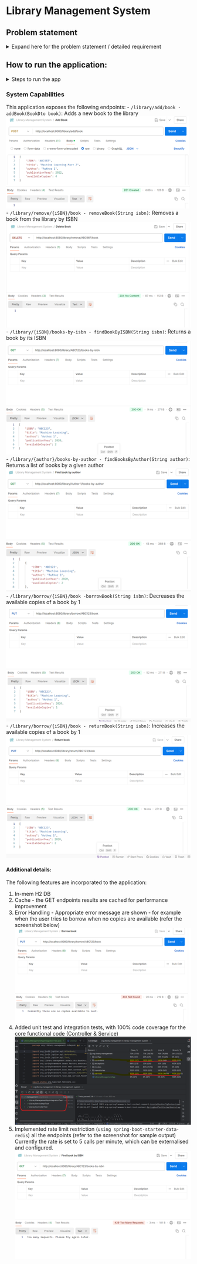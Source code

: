 # Library Management System
## Problem statement
<details>
  <summary>Expand here for the problem statement / detailed requirement</summary>

### Design and implement a `Book` class with the following attributes:
- ISBN (String)
- Title (String)
- Author (String)
- Publication Year (int)
- Available Copies (int)

1. Implement a thread-safe `Library` class that manages a collection of books concurrently. It should have the following methods:
    - `addBook(Book book)`: Adds a new book to the library
    - `removeBook(String isbn)`: Removes a book from the library by ISBN
    - `findBookByISBN(String isbn)`: Returns a book by its ISBN
    - `findBooksByAuthor(String author)`: Returns a list of books by a given author
    - `borrowBook(String isbn)`: Decreases the available copies of a book by 1
    - `returnBook(String isbn)`: Increases the available copies of a book by 1

2. Implement a simple in-memory cache for frequently accessed books to improve performance.

3. Create a RESTful API using Spring Boot (or a framework of your choice) that exposes the Library functionality. Include endpoints for all the operations mentioned above.

4. Implement proper error handling and use appropriate HTTP status codes for different scenarios.

5. Use dependency injection and follow SOLID principles in your design.

6. Implement comprehensive unit and integration tests, aiming for high code coverage.

7. Use Java 8+ features where appropriate (e.g., streams, lambdas, Optional).
</details>


## How to run the application:
<details>
  <summary>Steps to run the app</summary>

This is a simple spring-boot application which can be started by running the `LibraryManagementApp.java`.
When the app starts, the in-memory H2 DB will be seeded with some test data as shown below (Details of which can be found in `SeedData.java`)

The in-memory H2 DB console can be accessed via `http://localhost:8080/h2-console`  and the DB configs can be found under `src/main/resources/application.properties`.
![img_7.png](img_7.png)
</details>

### System Capabilities

This application exposes the following endpoints:
    - `/library/add/book - addBook(BookDto book)`: Adds a new book to the library
![img_1.png](img_1.png)
    - `/library/remove/{iSBN}/book - removeBook(String isbn)`: Removes a book from the library by ISBN
![img_2.png](img_2.png)
    - `/library/{iSBN}/books-by-isbn - findBookByISBN(String isbn)`: Returns a book by its ISBN
![img_3.png](img_3.png)
    - `/library/{author}/books-by-author - findBooksByAuthor(String author)`: Returns a list of books by a given author
![img_4.png](img_4.png)
    - `/library/borrow/{iSBN}/book -borrowBook(String isbn)`: Decreases the available copies of a book by 1
![img_5.png](img_5.png)
    - `/library/borrow/{iSBN}/book - returnBook(String isbn)`: Increases the available copies of a book by 1
![img_6.png](img_6.png)

#### Additional details:
The following features are incorporated to the application:
1) In-mem H2 DB
2) Cache - the GET endpoints results are cached for performance improvement
3) Error Handling - Appropriate error message are shown - for example when the user tries to borrow when no copies are available (refer the screenshot below)
 ![img_8.png](img_8.png)
4) Added unit test and integration tests, with 100% code coverage for the core functional code (Controller & Service)
![img_9.png](img_9.png)
4) Implemented rate limit restriction (`using spring-boot-starter-data-redis`) all the endpoints (refer to the screenshot for sample output)
   Currently the rate is set to 5 calls per minute, which can be externalised and configured.
![img_11.png](img_11.png)